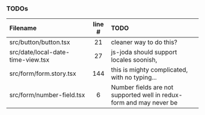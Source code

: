 ### TODOs
| Filename | line # | TODO
|:------|:------:|:------
| src/button/button.tsx | 21 | cleaner way to do this?
| src/date/local-date-time-view.tsx | 27 | js-joda should support locales soonish,
| src/form/form.story.tsx | 144 | this is mighty complicated, with no typing...
| src/form/number-field.tsx | 6 | Number fields are not supported well in redux-form and may never be
